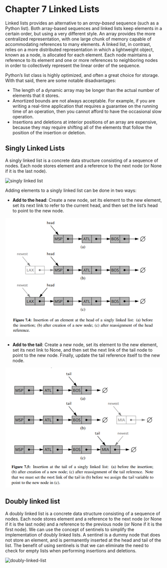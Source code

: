# Chapter 7 Linked Lists

Linked lists provides an alternative to an *array-based* sequence (such as a Python list). Both
array-based sequences and linked lists keep elements in a certain order, but using a very different style. 
An array provides the more centralized representation, with one large chunk of memory capable of accommodating references to many
elements. A linked list, in contrast, relies on a more distributed representation in
which a lightweight object, known as a node, is allocated for each element. Each
node maintains a reference to its element and one or more references to neighboring
nodes in order to collectively represent the linear order of the sequence.

Python’s list class is highly optimized, and often a
great choice for storage. With that said, there are some notable disadvantages:

- The length of a dynamic array may be longer than the actual number of elements that it stores. 
- Amortized bounds are not always acceptable. For example, if you are writing a real-time application that requires a 
guarantee on the running time of an operation, then you cannot afford to have the occasional slow operation.
- Insertions and deletions at interior positions of an array are expensive, because they may require shifting all 
of the elements that follow the position of the insertion or deletion.

## Singly Linked Lists

A singly linked list is a concrete data structure consisting of a sequence of nodes. Each node stores element and 
a reference to the next node (or None if it is the last node).

![singly linked list](https://media.geeksforgeeks.org/wp-content/uploads/20220816144425/LLdrawio.png)

Adding elements to a singly linked list can be done in two ways:

- **Add to the head**: Create a new node, set its element to the new element, set its next link to refer to the current head,
and then set the list’s head to point to the new node.

![add-first](data/add-first-sll.png)

- **Add to the tail**: Create a new node, set its element to the new element, set its next link to None, and then set the
next link of the tail node to point to the new node. Finally, update the tail reference itself to the new node.

![add-last](data/add-end-sll.png)

## Doubly linked list

A doubly linked list is a concrete data structure consisting of a sequence of nodes. Each node stores element and
a reference to the next node (or None if it is the last node) and a reference to the previous node (or None if it is the
first node).
We can use the concept of sentinels to simplify the implementation of doubly linked lists. A sentinel is a dummy node
that does not store an element, and is permanently inserted at the head and tail of the list. The benefit of using sentinels
is that we can eliminate the need to check for empty lists when performing insertions and deletions.

![doubly-linked-list](https://simplesnippets.tech/wp-content/uploads/2019/06/doubly-linked-list-datastructure.jpg)

